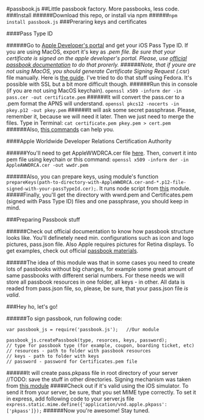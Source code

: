 #passbook.js
##Little passbook factory. More passbooks, less code.
###Install
######Download this repo, or install via npm
######`npm install passbook.js`
###Preraring keys and certificates

####Pass Type ID

######Go to [Apple Developer's portal](https://developer.apple.com/) and get your iOS Pass Type ID. If you are using MacOS, export it's key as *.pem file. Be sure that your certificate is signed on the apple developer's portal. Please, use [official passbook documentation](https://developer.apple.com/library/ios/documentation/UserExperience/Conceptual/PassKit_PG/Chapters/YourFirst.html#//apple_ref/doc/uid/TP40012195-CH2-SW1) to do that prorerly.
######Note, that if youre are not using MacOS, you should generate Certificate Signing Request (*.csr) file manually. Here is [the guide](http://www.rackspace.com/knowledge_center/article/generate-a-csr-with-openssl). I've tried to do that stuff using Fedora. It's possible with SSL but a bit more difficult though.
######Run this in console (if you are not using MacOS keychain).
`openssl x509 -inform der -in pass.cer -out certificate.pem`
######It will convert the pass.cer to a .pem format the APNS will understand.
`openssl pkcs12 -nocerts -in pkey.p12 -out pkey.pem`
######It will ask some secret passphrase. Please, remember it, because we will need it later. Then we just need to merge the files. Type in Terminal:
`cat certificate.pem pkey.pem > cert.pem`
######Also, [this commands](https://www.sslshopper.com/article-most-common-openssl-commands.html) can help you.

####Apple Worldwide Developer Relations Certification Authority

######You'll need to get AppleWWDRCA.cer file [here](https://www.apple.com/certificateauthority/). Then, convert it into pem file using keychain or this command:
`openssl x509 -inform der -in AppleAWWDRCA.cer -out wwdr.pem`

######Also, you can prepare keys, using module's function `prepareKeys(path-to-directory-with-AppleWWDRCA.cer-and-*.p12-file-signed-with-your-passTypeId.cer);`. It runs node script from [this](https://github.com/assaf/node-passbook) module.
#####Finally, you'll get the directory with wwrd.pem and Certificates.pem (signed with Pass Type ID) files and one passphrase, you should keep in mind.

###Preparing Passbook stuff

######Check out official documentation to know how passbook structure looks like. You'll definetely need min. configurations such as icon and logo pictures, pass.json file. Also Apple requires pictures for Retina displays. To get examples, check out official [passbook materials](https://developer.apple.com/devcenter/download.action?path=/ios/passbook_support_materials/passbook_materials.dmg).

######The idea of this module was that in some cases you need to create lots of passbooks without big changes, for example some great amount of same passbooks with different serial numbers. For these needs we will store all passbook resources in one folder, all keys - in other. All data is readed from pass.json file, so, please, be sure, that your pass.json file *is valid*.

###Hey ho, let's go!

######To sign passbook, run following code:
```
var passbook_js = require('passbook.js');   //Our module

passbook_js.createPassbook(type, resorces, keys, password);
// type for passbook type (for example, coupon, boarding ticket, etc)
// resources - path to folder with passbook resources
// keys - path to folder with keys
// password - password for Certificates.pem file
```

######It will create pass.pkpass file in root directory of your server //TODO: save the stuff in other directories. Signing mechanism was taken from [this module](https://github.com/danmilon/passbookster)
#####Check out if it's valid using the iOS simulator. To send it from your server, be sure, that you set MIME type correctly. To set it in express, add following code to your server.js file ```express.static.mime.define({'application/vnd.apple.pkpass': ['pkpass']});```
######Now you're awesome! Stay tuned.
